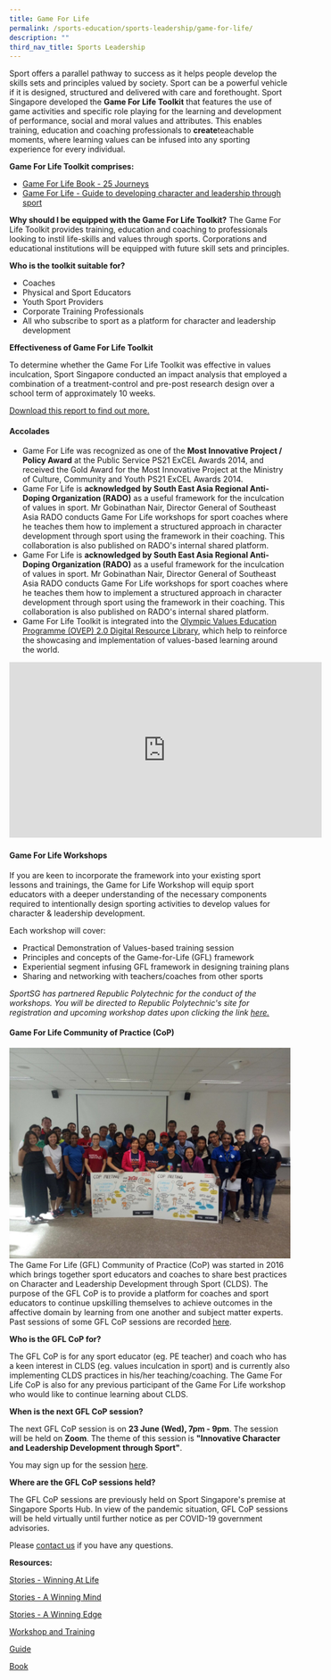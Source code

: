 ```yaml
---
title: Game For Life
permalink: /sports-education/sports-leadership/game-for-life/
description: ""
third_nav_title: Sports Leadership
---
```

Sport offers a parallel pathway to success as it helps people develop the skills sets and principles valued by society. Sport can be a powerful vehicle if it is designed, structured and delivered with care and forethought. Sport Singapore developed the **Game For Life Toolkit** that features the use of game activities and specific role playing for the learning and development of performance, social and moral values and attributes. This enables training, education and coaching professionals to **create**teachable moments, where learning values can be infused into any sporting experience for every individual.

**Game For Life Toolkit comprises:**
* [Game For Life Book - 25 Journeys](/sport-leadership/game-for-life/book/)
* [Game For Life - Guide to developing character and leadership through sport](/sport-leadership/game-for-life/guide/)

**Why should I be equipped with the Game For Life Toolkit?**
The Game For Life Toolkit provides training, education and coaching to professionals looking to instil life-skills and values through sports. Corporations and educational institutions will be equipped with future skill sets and principles.

**Who is the toolkit suitable for?**
* Coaches
* Physical and Sport Educators
* Youth Sport Providers
* Corporate Training Professionals
* All who subscribe to sport as a platform for character and leadership development

**Effectiveness of Game For Life Toolkit**

To determine whether the Game For Life Toolkit was effective in values inculcation, Sport Singapore conducted an impact analysis that employed a combination of a treatment-control and pre-post research design over a school term of approximately 10 weeks.

[Download this report to find out more.](/files/Sport%20Education/Sports%20Leadership/Game%20for%20Life/Framework_Impact_Analysis_Report.pdf)

#### **Accolades**
* Game For Life was recognized as one of the **Most Innovative Project / Policy Award** at the Public Service PS21 ExCEL Awards 2014, and received the Gold Award for the Most Innovative Project at the Ministry of Culture, Community and Youth PS21 ExCEL Awards 2014.
* Game For Life is **acknowledged by South East Asia Regional Anti-Doping Organization (RADO)** as a useful framework for the inculcation of values in sport. Mr Gobinathan Nair, Director General of Southeast Asia RADO conducts Game For Life workshops for sport coaches where he teaches them how to implement a structured approach in character development through sport using the framework in their coaching. This collaboration is also published on RADO's internal shared platform.
* Game For Life is **acknowledged by South East Asia Regional Anti-Doping Organization (RADO)** as a useful framework for the inculcation of values in sport. Mr Gobinathan Nair, Director General of Southeast Asia RADO conducts Game For Life workshops for sport coaches where he teaches them how to implement a structured approach in character development through sport using the framework in their coaching. This collaboration is also published on RADO's internal shared platform.
* Game For Life Toolkit is integrated into the [Olympic Values Education Programme (OVEP) 2.0 Digital Resource Library](https://www.sportsingapore.gov.sg/Sports-Education/Sports-Leadership/Latest/2017/3/Game-for-Life-Toolkit-is-featured-in-Olympic-Values-Education-Program-Digital-Toolkit), which help to reinforce the showcasing and implementation of values-based learning around the world.

<iframe width="560" height="315" src="https://www.youtube.com/embed/jZK2x-qPFZk" title="YouTube video player" frameborder="0" allow="accelerometer; autoplay; clipboard-write; encrypted-media; gyroscope; picture-in-picture; web-share" allowfullscreen></iframe>

#### **Game For Life Workshops**
If you are keen to incorporate the framework into your existing sport lessons and trainings, the Game for Life Workshop will equip sport educators with a deeper understanding of the necessary components required to intentionally design sporting activities to develop values for character & leadership development.

Each workshop will cover:
* Practical Demonstration of Values-based training session
* Principles and concepts of the Game-for-Life (GFL) framework
* Experiential segment infusing GFL framework in designing training plans
* Sharing and networking with teachers/coaches from other sports

*SportSG has partnered Republic Polytechnic for the conduct of the workshops. You will be directed to Republic Polytechnic's site for registration and upcoming workshop dates upon clicking the link [here.](https://www.rp.edu.sg/ace/short-course/Detail/game-for-life)*

#### **Game For Life Community of Practice (CoP)**
![Game For Life Community of Practice (CoP)](/images/Sport%20Education/Sports%20Leadership/Game%20For%20Life/IMG_9335.jpeg)
The Game For Life (GFL) Community of Practice (CoP) was started in 2016 which brings together sport educators and coaches to share best practices on Character and Leadership Development through Sport (CLDS). The purpose of the GFL CoP is to provide a platform for coaches and sport educators to continue upskilling themselves to achieve outcomes in the affective domain by learning from one another and subject matter experts. Past sessions of some GFL CoP sessions are recorded [here](https://www.sportsingapore.gov.sg/Sports-Education/Sports-Leadership/Latest).

**Who is the GFL CoP for?**

The GFL CoP is for any sport educator (eg. PE teacher) and coach who has a keen interest in CLDS (eg. values inculcation in sport) and is currently also implementing CLDS practices in his/her teaching/coaching. The Game For Life CoP is also for any previous participant of the Game For Life workshop who would like to continue learning about CLDS. 

**When is the next GFL CoP session?**

The next GFL CoP session is on **23 June (Wed), 7pm - 9pm**. The session will be held on **Zoom**. The theme of this session is **"Innovative Character and Leadership Development through Sport"**.

You may sign up for the session [here](https://form.gov.sg/609b58944610f70011044cea).

**Where are the GFL CoP sessions held?**

The GFL CoP sessions are previously held on Sport Singapore's premise at Singapore Sports Hub. In view of the pandemic situation, GFL CoP sessions will be held virtually until further notice as per COVID-19 government advisories. 

Please [contact us](mailto:hong_xue_en@sport.gov.sg) if you have any questions.

**Resources:**

[Stories - Winning At Life](/sport-leadership/game-for-life/stories-winning-at-life/)

[Stories - A Winning Mind](/sport-leadership/game-for-life/stories-a-winning-mind/)

[Stories - A Winning Edge](/sport-leadership/game-for-life/the-winning-edge/)

[Workshop and Training](/sports-education/sports-leadership/workshop-and-training/)

[Guide](/sport-leadership/game-for-life/guide/)

[Book](/sport-leadership/game-for-life/book/)